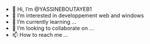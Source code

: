 - 👋 Hi, I’m @YASSINEBOUTAYEB1
- 👀 I’m interested in developpement web and windows
- 🌱 I’m currently learning ...
- 💞️ I’m looking to collaborate on ...
- 📫 How to reach me ...

<!---
YASSINEBOUTAYEB1/YASSINEBOUTAYEB1 is a ✨ special ✨ repository because its `README.md` (this file) appears on your GitHub profile.
You can click the Preview link to take a look at your changes.
--->

